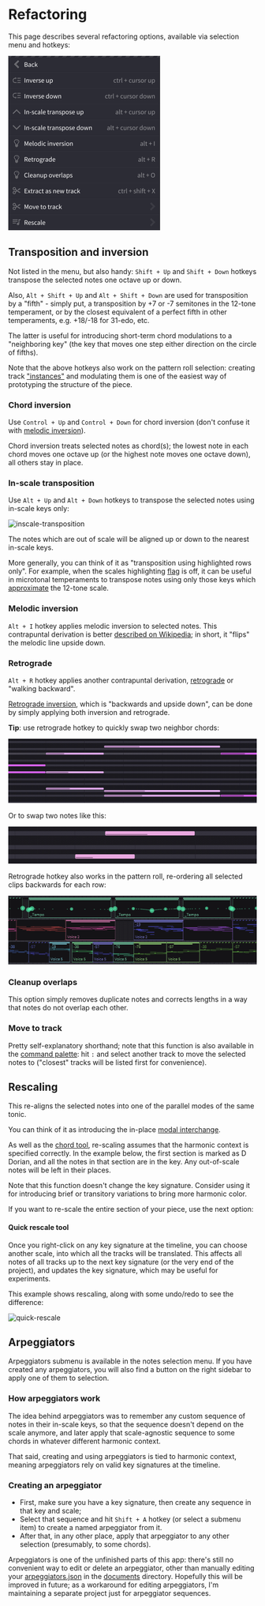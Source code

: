 # Refactoring

This page describes several refactoring options, available via selection menu and hotkeys:

![refactoring-menu]

## Transposition and inversion

Not listed in the menu, but also handy: `Shift + Up` and `Shift + Down` hotkeys transpose the selected notes one octave up or down.

Also, `Alt + Shift + Up` and `Alt + Shift + Down` are used for transposition by a "fifth" - simply put, a transposition by +7 or -7 semitones in the 12-tone temperament, or by the closest equivalent of a perfect fifth in other temperaments, e.g. +18/-18 for 31-edo, etc.

The latter is useful for introducing short-term chord modulations to a "neighboring key" (the key that moves one step either direction on the circle of fifths).

Note that the above hotkeys also work on the pattern roll selection: creating track ["instances"](tips-and-tricks.md#clips-and-track-grouping) and modulating them is one of the easiest way of prototyping the structure of the piece.

### Chord inversion

Use `Control + Up` and `Control + Down` for chord inversion (don't confuse it with [melodic inversion](#melodic-inversion)).

Chord inversion treats selected notes as chord(s); the lowest note in each chord moves one octave up (or the highest note moves one octave down), all others stay in place.

### In-scale transposition

Use `Alt + Up` and `Alt + Down` hotkeys to transpose the selected notes using in-scale keys only:

![inscale-transposition]

The notes which are out of scale will be aligned up or down to the nearest in-scale keys.

More generally, you can think of it as "transposition using highlighted rows only". For example, when the scales highlighting [flag](tips-and-tricks.md#ui-flags) is off, it can be useful in microtonal temperaments to transpose notes using only those keys which [approximate](configs.md#temperaments) the 12-tone scale.

### Melodic inversion

`Alt + I` hotkey applies melodic inversion to selected notes. This contrapuntal derivation is better [described on Wikipedia](https://en.wikipedia.org/wiki/Inversion_(music)#Melodies); in short, it "flips" the melodic line upside down.

### Retrograde

`Alt + R` hotkey applies another contrapuntal derivation, [retrograde](https://en.wikipedia.org/wiki/Retrograde_(music)) or "walking backward".

[Retrograde inversion](https://en.wikipedia.org/wiki/Retrograde_inversion), which is "backwards and upside down", can be done by simply applying both inversion and retrograde.

**Tip**: use retrograde hotkey to quickly swap two neighbor chords:

![retrograde-swap-chords]

Or to swap two notes like this:

![retrograde-swap-notes]

Retrograde hotkey also works in the pattern roll, re-ordering all selected clips backwards for each row:

![reverse-clips-order]

### Cleanup overlaps

This option simply removes duplicate notes and corrects lengths in a way that notes do not overlap each other.

### Move to track

Pretty self-explanatory shorthand; note that this function is also available in the [command palette](command-palette.md): hit `:` and select another track to move the selected notes to ("closest" tracks will be listed first for convenience).

## Rescaling

This re-aligns the selected notes into one of the parallel modes of the same tonic.

You can think of it as introducing the in-place [modal interchange](https://en.wikipedia.org/wiki/Borrowed_chord).

As well as the [chord tool](tips-and-tricks.md#chord-tool), re-scaling assumes that the harmonic context is specified correctly. In the example below, the first section is marked as D Dorian, and all the notes in that section are in the key. Any out-of-scale notes will be left in their places.

Note that this function doesn't change the key signature. Consider using it for introducing brief or transitory variations to bring more harmonic color.

If you want to re-scale the entire section of your piece, use the next option:

#### Quick rescale tool

Once you right-click on any key signature at the timeline, you can choose another scale, into which all the tracks will be translated. This affects all notes of all tracks up to the next key signature (or the very end of the project), and updates the key signature, which may be useful for experiments.

This example shows rescaling, along with some undo/redo to see the difference:

![quick-rescale]

## Arpeggiators

Arpeggiators submenu is available in the notes selection menu. If you have created any arpeggiators, you will also find a button on the right sidebar to apply one of them to selection.

### How arpeggiators work

The idea behind arpeggiators was to remember any custom sequence of notes in their in-scale keys, so that the sequence doesn't depend on the scale anymore, and later apply that scale-agnostic sequence to some chords in whatever different harmonic context.

That said, creating and using arpeggiators is tied to harmonic context, meaning arpeggiators rely on valid key signatures at the timeline.

### Creating an arpeggiator

 * First, make sure you have a key signature, then create any sequence in that key and scale;
 * Select that sequence and hit `Shift + A` hotkey (or select a submenu item) to create a named arpeggiator from it.
 * After that, in any other place, apply that arpeggiator to any other selection (presumably, to some chords).

Arpeggiators is one of the unfinished parts of this app: there's still no convenient way to edit or delete an arpeggiator, other than manually editing your [arpeggiators.json](configs.md#user-configs) in the [documents](index.md#the-projects-directory) directory. Hopefully this will be improved in future; as a workaround for editing arpeggiators, I'm maintaining a separate project just for arpeggiator sequences.


[refactoring-menu]: images/refactoring-menu.png "Selection refactoring menu"
[retrograde-swap-notes]: images/retrograde-swap-notes.png "Swap two neighbor notes with Alt + R hotkey"
[retrograde-swap-chords]: images/retrograde-swap-chords.png "Swap two neighbor chords with Alt + R hotkey"
[reverse-clips-order]: images/reverse-clips-order.png "Retrograde hotkey applied to pattern roll selection"
[inscale-transposition]: images/inscale-transposition.png "In-scale transposition"
[quick-rescale]: images/quick-rescale.png "The quick rescale tool"
